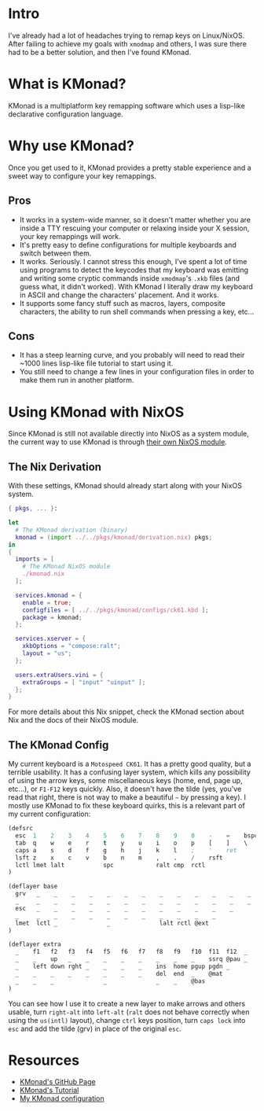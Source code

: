 # Intro
I've already had a lot of headaches trying to remap keys on Linux/NixOS. After
failing to achieve my goals with `xmodmap` and others, I was sure there had to
be a better solution, and then I've found KMonad.

# What is KMonad?
KMonad is a multiplatform key remapping software which uses a lisp-like
declarative configuration language.

# Why use KMonad?
Once you get used to it, KMonad provides a pretty stable experience and a sweet
way to configure your key remappings.

## Pros
- It works in a system-wide manner, so it doesn't matter whether you are inside
  a TTY rescuing your computer or relaxing inside your X session, your
  key remappings will work.
- It's pretty easy to define configurations for multiple keyboards and switch
  between them.
- It works. Seriously. I cannot stress this enough, I've spent a lot of time
  using programs to detect the keycodes that my keyboard was emitting and
  writing some cryptic commands inside `xmodmap`'s `.xkb` files (and guess what,
  it didn't worked). With KMonad I literally draw my keyboard in ASCII
  and change the characters' placement. And it works.
- It supports some fancy stuff such as macros, layers, composite characters, the
  ability to run shell commands when pressing a key, etc...

## Cons
- It has a steep learning curve, and you probably will need to read their ~1000
  lines lisp-like file tutorial to start using it.
- You still need to change a few lines in your configuration files in order to
  make them run in another platform.

# Using KMonad with NixOS
Since KMonad is still not available directly into NixOS as a system module, the
current way to use KMonad is through [their own NixOS module](https://github.com/kmonad/kmonad/blob/master/doc/installation.md#nixos).

## The Nix Derivation
With these settings, KMonad should already start along with your NixOS system.

```nix
{ pkgs, ... }:

let
  # The KMonad derivation (binary)
  kmonad = (import ../../pkgs/kmonad/derivation.nix) pkgs;
in
{
  imports = [
    # The KMonad NixOS module
    ./kmonad.nix
  ];

  services.kmonad = {
    enable = true;
    configfiles = [ ../../pkgs/kmonad/configs/ck61.kbd ];
    package = kmonad;
  };

  services.xserver = {
    xkbOptions = "compose:ralt";
    layout = "us";
  };

  users.extraUsers.vini = {
    extraGroups = [ "input" "uinput" ];
  };
}
```

For more details about this Nix snippet, check the KMonad section about Nix and
the docs of their NixOS module.

## The KMonad Config
My current keyboard is a `Motospeed CK61`. It has a pretty good quality, but a
terrible usability. It has a confusing layer system, which kills any possibility
of using the arrow keys, some miscellaneous keys (home, end, page up, etc...),
or `F1-F12` keys quickly. Also, it doesn't have the tilde (yes, you've read that
right, there is not way to make a beautiful `~` by pressing a key). I mostly use
KMonad to fix these keyboard quirks, this is a relevant part of my current configuration:

```lisp
(defsrc
  esc  1    2    3    4    5    6    7    8    9    0    -    =    bspc
  tab  q    w    e    r    t    y    u    i    o    p    [    ]    \
  caps a    s    d    f    g    h    j    k    l    ;    '    ret
  lsft z    x    c    v    b    n    m    ,    .    /    rsft
  lctl lmet lalt           spc            ralt cmp  rctl
)

(deflayer base
  grv   _    _    _    _    _    _    _    _    _    _    _    _    _
  _     _    _    _    _    _    _    _    _    _    _    _    _    _
  esc   _    _    _    _    _    _    _    _    _    _    _    _
  _     _    _    _    _    _    _    _    _    _    _    _
  lmet  lctl _              _              lalt rctl @ext
)

(deflayer extra
  _    f1   f2   f3   f4   f5   f6   f7   f8   f9   f10  f11  f12  _
  _    _    up   _    _    _    _    _    _    _    _    ssrq @pau _
  _    left down rght _    _    _    _    ins  home pgup pgdn _
  _    _    _    _    _    _    _    _    del  end  _    @mat
  _    _    _              _              _    _    @bas
)
```

You can see how I use it to create a new layer to make arrows and others usable,
turn `right-alt` into `left-alt` (`ralt` does not behave correctly when using
the `us(intl)` layout), change `ctrl` keys position, turn `caps lock` into `esc`
and add the tilde (grv) in place of the original `esc`.

# Resources
- [KMonad's GitHub Page](https://github.com/kmonad/kmonad)
- [KMonad's Tutorial](https://github.com/kmonad/kmonad/blob/master/keymap/tutorial.kbd)
- [My KMonad configuration](https://github.com/arcticlimer/dotfiles/blob/nixos/pkgs/kmonad/configs/ck61.kbd)

